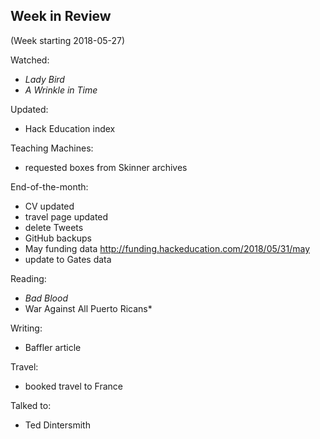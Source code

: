 ## Week in Review

(Week starting 2018-05-27)

Watched:
* *Lady Bird*
* *A Wrinkle in Time*

Updated:
* Hack Education index

Teaching Machines:
* requested boxes from Skinner archives

End-of-the-month:
* CV updated
* travel page updated
* delete Tweets
* GitHub backups
* May funding data http://funding.hackeducation.com/2018/05/31/may
* update to Gates data

Reading:
* *Bad Blood*
* War Against All Puerto Ricans*

Writing:
* Baffler article

Travel:
* booked travel to France

Talked to:
* Ted Dintersmith
